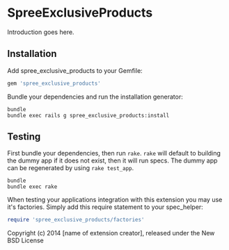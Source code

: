 SpreeExclusiveProducts
======================

Introduction goes here.

Installation
------------

Add spree_exclusive_products to your Gemfile:

```ruby
gem 'spree_exclusive_products'
```

Bundle your dependencies and run the installation generator:

```shell
bundle
bundle exec rails g spree_exclusive_products:install
```

Testing
-------

First bundle your dependencies, then run `rake`. `rake` will default to building the dummy app if it does not exist, then it will run specs. The dummy app can be regenerated by using `rake test_app`.

```shell
bundle
bundle exec rake
```

When testing your applications integration with this extension you may use it's factories.
Simply add this require statement to your spec_helper:

```ruby
require 'spree_exclusive_products/factories'
```

Copyright (c) 2014 [name of extension creator], released under the New BSD License
